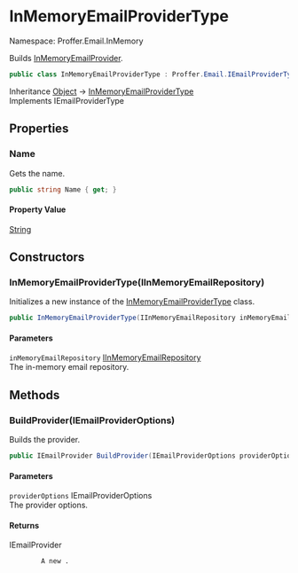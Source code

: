 # InMemoryEmailProviderType

Namespace: Proffer.Email.InMemory

Builds [InMemoryEmailProvider](./proffer.email.inmemory.inmemoryemailprovider.md).

```csharp
public class InMemoryEmailProviderType : Proffer.Email.IEmailProviderType
```

Inheritance [Object](https://docs.microsoft.com/en-us/dotnet/api/system.object) → [InMemoryEmailProviderType](./proffer.email.inmemory.inmemoryemailprovidertype.md)<br>
Implements IEmailProviderType

## Properties

### **Name**

Gets the name.

```csharp
public string Name { get; }
```

#### Property Value

[String](https://docs.microsoft.com/en-us/dotnet/api/system.string)<br>

## Constructors

### **InMemoryEmailProviderType(IInMemoryEmailRepository)**

Initializes a new instance of the [InMemoryEmailProviderType](./proffer.email.inmemory.inmemoryemailprovidertype.md) class.

```csharp
public InMemoryEmailProviderType(IInMemoryEmailRepository inMemoryEmailRepository)
```

#### Parameters

`inMemoryEmailRepository` [IInMemoryEmailRepository](./proffer.email.inmemory.iinmemoryemailrepository.md)<br>
The in-memory email repository.

## Methods

### **BuildProvider(IEmailProviderOptions)**

Builds the provider.

```csharp
public IEmailProvider BuildProvider(IEmailProviderOptions providerOptions)
```

#### Parameters

`providerOptions` IEmailProviderOptions<br>
The provider options.

#### Returns

IEmailProvider<br>

            A new .
